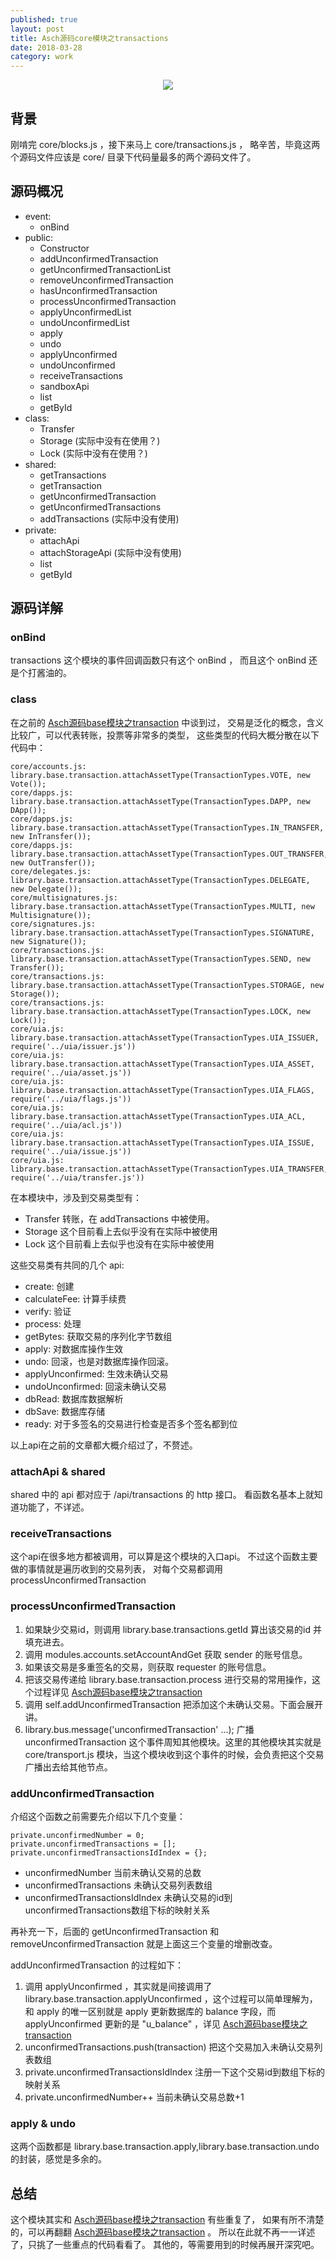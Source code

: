 ```yaml
---    
published: true
layout: post    
title: Asch源码core模块之transactions
date: 2018-03-28
category: work    
---    
```


<center>  
<img src="http://7viirv.com1.z0.glb.clouddn.com/xas.jpg" class="photo"></img>  
</center>  

## 背景

刚啃完 core/blocks.js ，接下来马上 core/transactions.js ，
略辛苦，毕竟这两个源码文件应该是 core/ 目录下代码量最多的两个源码文件了。

## 源码概况

+ event:
    + onBind
+ public:
    + Constructor
    + addUnconfirmedTransaction
    + getUnconfirmedTransactionList
    + removeUnconfirmedTransaction
    + hasUnconfirmedTransaction
    + processUnconfirmedTransaction
    + applyUnconfirmedList
    + undoUnconfirmedList
    + apply
    + undo
    + applyUnconfirmed
    + undoUnconfirmed
    + receiveTransactions
    + sandboxApi
    + list
    + getById
+ class:
    + Transfer
    + Storage (实际中没有在使用？)
    + Lock (实际中没有在使用？)
+ shared:
    + getTransactions
    + getTransaction
    + getUnconfirmedTransaction
    + getUnconfirmedTransactions
    + addTransactions (实际中没有使用)
+ private:
    + attachApi
    + attachStorageApi (实际中没有使用)
    + list
    + getById
      
## 源码详解

### onBind

transactions 这个模块的事件回调函数只有这个 onBind ，
而且这个 onBind 还是个打酱油的。

### class

在之前的 [Asch源码base模块之transaction] 中谈到过，
交易是泛化的概念，含义比较广，可以代表转账，投票等非常多的类型，
这些类型的代码大概分散在以下代码中：

```
core/accounts.js:  library.base.transaction.attachAssetType(TransactionTypes.VOTE, new Vote());
core/dapps.js:  library.base.transaction.attachAssetType(TransactionTypes.DAPP, new DApp());
core/dapps.js:  library.base.transaction.attachAssetType(TransactionTypes.IN_TRANSFER, new InTransfer());
core/dapps.js:  library.base.transaction.attachAssetType(TransactionTypes.OUT_TRANSFER, new OutTransfer());
core/delegates.js:  library.base.transaction.attachAssetType(TransactionTypes.DELEGATE, new Delegate());
core/multisignatures.js:  library.base.transaction.attachAssetType(TransactionTypes.MULTI, new Multisignature());
core/signatures.js:  library.base.transaction.attachAssetType(TransactionTypes.SIGNATURE, new Signature());
core/transactions.js:  library.base.transaction.attachAssetType(TransactionTypes.SEND, new Transfer());
core/transactions.js:  library.base.transaction.attachAssetType(TransactionTypes.STORAGE, new Storage());
core/transactions.js:  library.base.transaction.attachAssetType(TransactionTypes.LOCK, new Lock());
core/uia.js:  library.base.transaction.attachAssetType(TransactionTypes.UIA_ISSUER, require('../uia/issuer.js'))
core/uia.js:  library.base.transaction.attachAssetType(TransactionTypes.UIA_ASSET, require('../uia/asset.js'))
core/uia.js:  library.base.transaction.attachAssetType(TransactionTypes.UIA_FLAGS, require('../uia/flags.js'))
core/uia.js:  library.base.transaction.attachAssetType(TransactionTypes.UIA_ACL, require('../uia/acl.js'))
core/uia.js:  library.base.transaction.attachAssetType(TransactionTypes.UIA_ISSUE, require('../uia/issue.js'))
core/uia.js:  library.base.transaction.attachAssetType(TransactionTypes.UIA_TRANSFER, require('../uia/transfer.js'))
```

在本模块中，涉及到交易类型有：

+ Transfer 转账，在 addTransactions 中被使用。
+ Storage 这个目前看上去似乎没有在实际中被使用
+ Lock 这个目前看上去似乎也没有在实际中被使用

这些交易类有共同的几个 api: 

+ create: 创建
+ calculateFee: 计算手续费
+ verify: 验证
+ process: 处理
+ getBytes: 获取交易的序列化字节数组
+ apply: 对数据库操作生效
+ undo: 回滚，也是对数据库操作回滚。
+ applyUnconfirmed: 生效未确认交易
+ undoUnconfirmed: 回滚未确认交易
+ dbRead: 数据库数据解析
+ dbSave: 数据库存储
+ ready: 对于多签名的交易进行检查是否多个签名都到位

以上api在之前的文章都大概介绍过了，不赘述。

### attachApi & shared

shared 中的 api 都对应于 /api/transactions 的 http 接口。
看函数名基本上就知道功能了，不详述。

### receiveTransactions

这个api在很多地方都被调用，可以算是这个模块的入口api。
不过这个函数主要做的事情就是遍历收到的交易列表，
对每个交易都调用 processUnconfirmedTransaction

### processUnconfirmedTransaction

1. 如果缺少交易id，则调用 library.base.transactions.getId 算出该交易的id 并填充进去。
2. 调用 modules.accounts.setAccountAndGet 获取 sender 的账号信息。
3. 如果该交易是多重签名的交易，则获取 requester 的账号信息。
4. 把该交易传递给 library.base.transaction.process 进行交易的常用操作，这个过程详见 [Asch源码base模块之transaction]
5. 调用 self.addUnconfirmedTransaction 把添加这个未确认交易。下面会展开讲。
6. library.bus.message('unconfirmedTransaction' ...); 广播 unconfirmedTransaction 这个事件周知其他模块。这里的其他模块其实就是 core/transport.js 模块，当这个模块收到这个事件的时候，会负责把这个交易广播出去给其他节点。

### addUnconfirmedTransaction

介绍这个函数之前需要先介绍以下几个变量： 

```
private.unconfirmedNumber = 0;
private.unconfirmedTransactions = [];
private.unconfirmedTransactionsIdIndex = {};
```

+ unconfirmedNumber 当前未确认交易的总数
+ unconfirmedTransactions 未确认交易列表数组
+ unconfirmedTransactionsIdIndex 未确认交易的id到unconfirmedTransactions数组下标的映射关系

再补充一下，后面的 getUnconfirmedTransaction 和 removeUnconfirmedTransaction 就是上面这三个变量的增删改查。

addUnconfirmedTransaction 的过程如下：

1. 调用 applyUnconfirmed ，其实就是间接调用了 library.base.transaction.applyUnconfirmed ，这个过程可以简单理解为，和 apply 的唯一区别就是 apply 更新数据库的 balance 字段，而 applyUnconfirmed 更新的是 "u_balance" ，详见 [Asch源码base模块之transaction]
2. unconfirmedTransactions.push(transaction) 把这个交易加入未确认交易列表数组
3. private.unconfirmedTransactionsIdIndex 注册一下这个交易id到数组下标的映射关系
3. private.unconfirmedNumber++ 当前未确认交易总数+1

### apply & undo

这两个函数都是 library.base.transaction.apply,library.base.transaction.undo 的封装，感觉是多余的。

## 总结

这个模块其实和 [Asch源码base模块之transaction] 有些重复了，
如果有所不清楚的，可以再翻翻 [Asch源码base模块之transaction] 。
所以在此就不再一一详述了，只挑了一些重点的代码看看了。
其他的，等需要用到的时候再展开深究吧。

[Asch源码base模块之transaction]:https://yanyiwu.com/work/2018/03/10/asch-base-transaction.html
